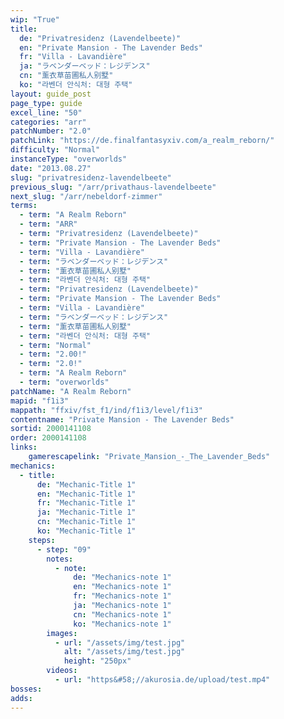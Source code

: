 ```yaml
---
wip: "True"
title:
  de: "Privatresidenz (Lavendelbeete)"
  en: "Private Mansion - The Lavender Beds"
  fr: "Villa - Lavandière"
  ja: "ラベンダーベッド：レジデンス"
  cn: "薰衣草苗圃私人别墅"
  ko: "라벤더 안식처: 대형 주택"
layout: guide_post
page_type: guide
excel_line: "50"
categories: "arr"
patchNumber: "2.0"
patchLink: "https://de.finalfantasyxiv.com/a_realm_reborn/"
difficulty: "Normal"
instanceType: "overworlds"
date: "2013.08.27"
slug: "privatresidenz-lavendelbeete"
previous_slug: "/arr/privathaus-lavendelbeete"
next_slug: "/arr/nebeldorf-zimmer"
terms:
  - term: "A Realm Reborn"
  - term: "ARR"
  - term: "Privatresidenz (Lavendelbeete)"
  - term: "Private Mansion - The Lavender Beds"
  - term: "Villa - Lavandière"
  - term: "ラベンダーベッド：レジデンス"
  - term: "薰衣草苗圃私人别墅"
  - term: "라벤더 안식처: 대형 주택"
  - term: "Privatresidenz (Lavendelbeete)"
  - term: "Private Mansion - The Lavender Beds"
  - term: "Villa - Lavandière"
  - term: "ラベンダーベッド：レジデンス"
  - term: "薰衣草苗圃私人别墅"
  - term: "라벤더 안식처: 대형 주택"
  - term: "Normal"
  - term: "2.00!"
  - term: "2.0!"
  - term: "A Realm Reborn"
  - term: "overworlds"
patchName: "A Realm Reborn"
mapid: "f1i3"
mappath: "ffxiv/fst_f1/ind/f1i3/level/f1i3"
contentname: "Private Mansion - The Lavender Beds"
sortid: 2000141108
order: 2000141108
links:
    gamerescapelink: "Private_Mansion_-_The_Lavender_Beds"
mechanics:
  - title:
      de: "Mechanic-Title 1"
      en: "Mechanic-Title 1"
      fr: "Mechanic-Title 1"
      ja: "Mechanic-Title 1"
      cn: "Mechanic-Title 1"
      ko: "Mechanic-Title 1"
    steps:
      - step: "09"
        notes:
          - note:
              de: "Mechanics-note 1"
              en: "Mechanics-note 1"
              fr: "Mechanics-note 1"
              ja: "Mechanics-note 1"
              cn: "Mechanics-note 1"
              ko: "Mechanics-note 1"
        images:
          - url: "/assets/img/test.jpg"
            alt: "/assets/img/test.jpg"
            height: "250px"
        videos:
          - url: "https&#58;//akurosia.de/upload/test.mp4"
bosses:
adds:
---
```

